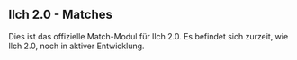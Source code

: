 ## Ilch 2.0 - Matches

Dies ist das offizielle Match-Modul für Ilch 2.0.
Es befindet sich zurzeit, wie Ilch 2.0, noch in aktiver Entwicklung.
